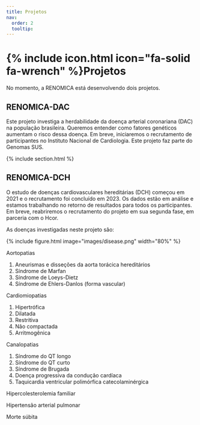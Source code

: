 ```yaml
---
title: Projetos
nav:
  order: 2
  tooltip: 
---
```


# {% include icon.html icon="fa-solid fa-wrench" %}Projetos

No momento, a RENOMICA está desenvolvendo dois projetos.

## RENOMICA-DAC

Este projeto investiga a herdabilidade da doença arterial coronariana (DAC) na população brasileira. Queremos entender como fatores genéticos aumentam o risco dessa doença. Em breve, iniciaremos o recrutamento de participantes no Instituto Nacional de Cardiologia. Este projeto faz parte do Genomas SUS.

{% include section.html %}

## RENOMICA-DCH

O estudo de doenças cardiovasculares hereditárias (DCH) começou em 2021 e o recrutamento foi concluído em 2023. Os dados estão em análise e estamos trabalhando no retorno de resultados para todos os participantes. Em breve, reabriremos o recrutamento do projeto em sua segunda fase, em parceria com o Hcor.

As doenças investigadas neste projeto são:

{% include figure.html image="images/disease.png" width="80%" %}

Aortopatias

1. Aneurismas e disseções da aorta torácica hereditários
2. Síndrome de Marfan
3. Síndrome de Loeys-Dietz
4. Síndrome de Ehlers-Danlos (forma vascular)

Cardiomiopatias

1.  Hipertrófica
2. Dilatada
3. Restritiva
4. Não compactada
5. Arritmogênica

Canalopatias

1. Síndrome do QT longo
2. Síndrome do QT curto
3. Síndrome de Brugada
4. Doença progressiva da condução cardíaca
5. Taquicardia ventricular polimórfica catecolaminérgica

Hipercolesterolemia familiar

Hipertensão arterial pulmonar

Morte súbita
